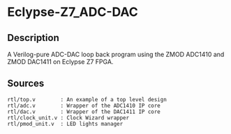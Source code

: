 # Eclypse-Z7_ADC-DAC

## Description

A Verilog-pure ADC-DAC loop back program using the ZMOD ADC1410 and ZMOD DAC1411 on Eclypse Z7 FPGA.

## Sources

```
rtl/top.v        : An example of a top level design
rtl/adc.v        : Wrapper of the ADC1410 IP core
rtl/dac.v        : Wrapper of the DAC1411 IP core
rtl/clock_unit.v : Clock Wizard wrapper
rtl/pmod_unit.v  : LED lights manager
```
